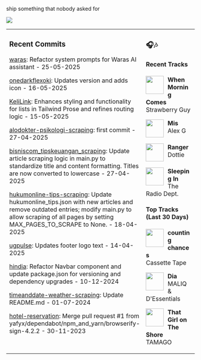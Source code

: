 ship something that nobody asked for

<img src="https://skillicons.dev/icons?i=golang,php,python,typescript,nodejs,laravel,nextjs,react,tailwind,prisma,supabase,figma,mongodb,mysql,postgresql" />

<table><tr>
<td valign="top" width="50%">

### Recent Commits

<!-- recent_commits starts -->
[waras](https://github.com/yafyx/waras/commit/8b8258212a9349db897f130fa4eb2c8e76fe4b5d): Refactor system prompts for Waras AI assistant - 25-05-2025

[onedarkflexoki](https://github.com/yafyx/onedarkflexoki/commit/6abf395211bc12fc8017905b5d20010c5711caee): Updates version and adds icon - 16-05-2025

[KeliLink](https://github.com/yafyx/KeliLink/commit/3700fae5e29f22f4a7cd6ed390105150edc2418a): Enhances styling and functionality for lists in Tailwind Prose and refines routing logic - 15-05-2025

[alodokter-psikologi-scraping](https://github.com/yafyx/alodokter-psikologi-scraping/commit/75c867c9bbaf4d2de7a5c0249c3383b14e3bcd7e): first commit - 27-04-2025

[bisniscom_tipskeuangan_scraping](https://github.com/yafyx/bisniscom_tipskeuangan_scraping/commit/00b452f11b4f6e322e9eb9c462dc6f83380bc031): Update article scraping logic in main.py to standardize title and content formatting. Titles are now converted to lowercase - 27-04-2025

[hukumonline-tips-scraping](https://github.com/yafyx/hukumonline-tips-scraping/commit/c4626361841a661e4abb01f9bd4921da1b404a5c): Update hukumonline_tips.json with new articles and remove outdated entries; modify main.py to allow scraping of all pages by setting MAX_PAGES_TO_SCRAPE to None. - 18-04-2025

[ugpulse](https://github.com/yafyx/ugpulse/commit/838f77dabb0b32976040551a698748dbca8fd2c9): Updates footer logo text - 14-04-2025

[hindia](https://github.com/yafyx/hindia/commit/bb54c060ae47e2b23a024e23b630407105e8f54d): Refactor Navbar component and update package.json for versioning and dependency upgrades - 10-12-2024

[timeanddate-weather-scraping](https://github.com/yafyx/timeanddate-weather-scraping/commit/7b114d739f870b5ea486fe05adb33b177ac5ad7c): Update README.md - 01-07-2024

[hotel-reservation](https://github.com/yafyx/hotel-reservation/commit/0fc47e5392fc00b751454734f3da941d5d8d79cb): Merge pull request #1 from yafyx/dependabot/npm_and_yarn/browserify-sign-4.2.2 - 30-11-2023
<!-- recent_commits ends -->

</td>
<td valign="top" width="50%">

### 🎧🎶

#### Recent Tracks

<!-- recent_tracks starts -->
<img src="https://lastfm.freetls.fastly.net/i/u/300x300/80eb7e3c28f33016b7bd3bb1f84e8c5a.jpg" width="48" height="48" align="left" style="margin-right: 10px;"/>**When Morning Comes**<br>Strawberry Guy<br clear="left">

<img src="https://lastfm.freetls.fastly.net/i/u/300x300/6b5cbb52f6a496fff407dc736a8a6235.jpg" width="48" height="48" align="left" style="margin-right: 10px;"/>**Mis**<br>Alex G<br clear="left">

<img src="https://lastfm.freetls.fastly.net/i/u/300x300/54f2d2c2735e190f280c08059a27f346.jpg" width="48" height="48" align="left" style="margin-right: 10px;"/>**Ranger**<br>Dottie<br clear="left">

<img src="https://lastfm.freetls.fastly.net/i/u/300x300/64137bed8f7d4b519d8c51a1eb5f440f.jpg" width="48" height="48" align="left" style="margin-right: 10px;"/>**Sleeping In**<br>The Radio Dept.<br clear="left">
<!-- recent_tracks ends -->

#### Top Tracks (Last 30 Days)

<!-- top_tracks starts -->
<img src="https://lastfm.freetls.fastly.net/i/u/300x300/2a96cbd8b46e442fc41c2b86b821562f.png" width="48" height="48" align="left" style="margin-right: 10px;"/>**counting chances**<br>Cassette Tape<br clear="left">

<img src="https://lastfm.freetls.fastly.net/i/u/300x300/2a96cbd8b46e442fc41c2b86b821562f.png" width="48" height="48" align="left" style="margin-right: 10px;"/>**Dia**<br>MALIQ & D'Essentials<br clear="left">

<img src="https://lastfm.freetls.fastly.net/i/u/300x300/2a96cbd8b46e442fc41c2b86b821562f.png" width="48" height="48" align="left" style="margin-right: 10px;"/>**That Girl on The Shore**<br>TAMAGO<br clear="left">
<!-- top_tracks ends -->

</td>
</tr></table>
